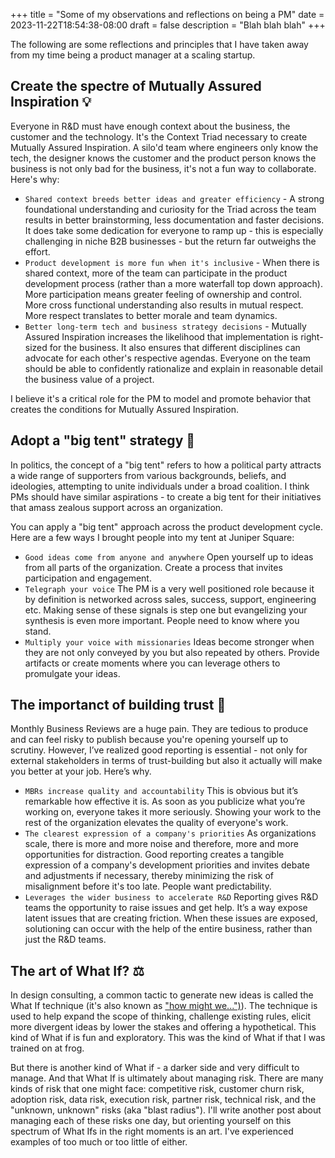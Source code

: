 +++
title = "Some of my observations and reflections on being a PM"
date = 2023-11-22T18:54:38-08:00
draft = false
description = "Blah blah blah"
+++

The following are some reflections and principles that I have taken away from my time being a product manager at a scaling startup. 

## Create the spectre of Mutually Assured Inspiration 💡

Everyone in R&D must have enough context about the business, the customer and the technology. It's the Context Triad necessary to create Mutually Assured Inspiration. A silo'd team where engineers only know the tech, the designer knows the customer and the product person knows the business is not only bad for the business, it's not a fun way to collaborate. Here's why:
- `Shared context breeds better ideas and greater efficiency` - A strong foundational understanding and curiosity for the Triad across the team results in better brainstorming, less documentation and faster decisions. It does take some dedication for everyone to ramp up - this is especially challenging in niche B2B businesses - but the return far outweighs the effort.
- `Product development is more fun when it's inclusive` - When there is shared context, more of the team can participate in the product development process (rather than a more waterfall top down approach). More participation means greater feeling of ownership and control. More cross functional understanding also results in mutual respect. More respect translates to better morale and team dynamics. 
- `Better long-term tech and business strategy decisions` - Mutually Assured Inspiration increases the likelihood that implementation is right-sized for the business. It also ensures that different disciplines can advocate for each other's respective agendas. Everyone on the team should be able to confidently rationalize and explain in reasonable detail the business value of a project.

I believe it's a critical role for the PM to model and promote behavior that creates the conditions for Mutually Assured Inspiration. 

## Adopt a "big tent" strategy 🎪

In politics, the concept of a "big tent" refers to how a political party attracts a wide range of supporters from various backgrounds, beliefs, and ideologies, attempting to unite individuals under a broad coalition. I think PMs should have similar aspirations - to create a big tent for their initiatives that amass zealous support across an organization. 

You can apply a "big tent" approach across the product development cycle. Here are a few ways I brought people into my tent at Juniper Square: 
- `Good ideas come from anyone and anywhere` Open yourself up to ideas from all parts of the organization. Create a process that invites participation and engagement. 
- `Telegraph your voice` The PM is a very well positioned role because it by definition is networked across sales, success, support, engineering etc. Making sense of these signals is step one but evangelizing your synthesis is even more important. People need to know where you stand.
- `Multiply your voice with missionaries` Ideas become stronger when they are not only conveyed by you but also repeated by others. Provide artifacts or create moments where you can leverage others to promulgate your ideas. 

## The importanct of building trust 🔎

Monthly Business Reviews are a huge pain. They are tedious to produce and can feel risky to publish because you're opening yourself up to scrutiny. However, I’ve realized good reporting is essential - not only for external stakeholders in terms of trust-building but also it actually will make you better at your job. Here’s why. 
- `MBRs increase quality and accountability` This is obvious but it’s remarkable how effective it is. As soon as you publicize what you’re working on, everyone takes it more seriously. Showing your work to the rest of the organization elevates the quality of everyone's work.  
- `The clearest expression of a company's priorities` As organizations scale, there is more and more noise and therefore, more and more opportunities for distraction. Good reporting creates a tangible expression of a company's development priorities and invites debate and adjustments if necessary, thereby minimizing the risk of misalignment before it's too late. People want predictability.
- `Leverages the wider business to accelerate R&D` Reporting gives R&D teams the opportunity to raise issues and get help. It’s a way expose latent issues that are creating friction. When these issues are exposed, solutioning can occur with the help of the entire business, rather than just the R&D teams. 

## The art of What If? ⚖️    

In design consulting, a common tactic to generate new ideas is called the What If technique (it's also known as ["how might we...")](https://www.frog.co/work/frogthink)). The technique is used to help expand the scope of thinking, challenge existing rules, elicit more divergent ideas by lower the stakes and offering a hypothetical. This kind of What if is fun and exploratory. This was the kind of What if that I was trained on at frog. 

But there is another kind of What if - a darker side and very difficult to manage. And that What If is ultimately about managing risk. There are many kinds of risk that one might face: competitive risk, customer churn risk, adoption risk, data risk, execution risk, partner risk, technical risk, and the "unknown, unknown" risks (aka "blast radius"). I'll write another post about managing each of these risks one day, but orienting yourself on this spectrum of What Ifs in the right moments is an art. I've experienced examples of too much or too little of either.


